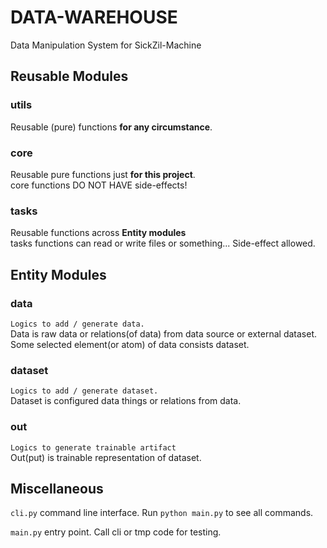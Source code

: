 # DATA-WAREHOUSE
Data Manipulation System for SickZil-Machine

## Reusable Modules

### utils
Reusable (pure) functions **for any circumstance**.

### core
Reusable pure functions just **for this project**. \
core functions DO NOT HAVE side-effects!

### tasks
Reusable functions across **Entity modules** \
tasks functions can read or write files or something... 
Side-effect allowed.

## Entity Modules

### data
`Logics to add / generate data.` \
Data is raw data or relations(of data) from data source 
or external dataset. Some selected element(or atom) of data 
consists dataset.

### dataset
`Logics to add / generate dataset.` \
Dataset is configured data things or relations from data.

### out
`Logics to generate trainable artifact` \
Out(put) is trainable representation of dataset.

## Miscellaneous
`cli.py` command line interface. Run `python main.py` to see
all commands.

`main.py` entry point. Call cli or tmp code for testing.
